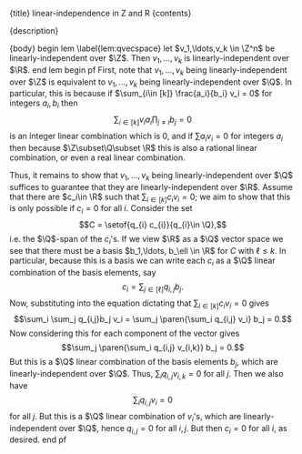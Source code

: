 {title}
linear-independence in Z and R
{contents}

{description}

{body}
begin lem
  \label{lem:qvecspace}
  let $v_1,\ldots,v_k \in \Z^n$ be linearly-independent over
  $\Z$. Then  $v_1,\ldots, v_k$ is linearly-independent over
  $\R$.
end lem
begin pf
  First, note that $v_1,\ldots,v_k$ being linearly-independent
  over $\Z$ is equivalent to  $v_1,\ldots, v_k$ being
  linearly-independent over $\Q$. In particular, this is because
  if $\sum_{i\in [k]} \frac{a_i}{b_i} v_i  = 0$ for integers $a_i,b_i$ then
  $$\sum_{i\in [k]} v_i a_i \prod_{j\neq i} b_j = 0$$
  is an integer linear combination which is $0$, and if $\sum a_i
  v_i = 0$ for integers $a_i$ then because $\Z\subset\Q\subset \R$ this is
  also a rational linear combination, or even a real linear
  combination. 

  Thus, it remains to show that $v_1,\ldots, v_k$ being
  linearly-independent over $\Q$ suffices to guarantee that they
  are linearly-independent over $\R$.
  Assume that there are $c_i\in \R$ such that  $\sum_{i\in [k]}
  c_i v_i = 0$; we aim to show that this is only possible if
  $c_i=0$ for all $i$.
  Consider the set 
  $$C = \setof{q_{i} c_{i}}{q_{i}\in \Q},$$
  i.e. the $\Q$-span of the $c_i$'s.
  If we view $\R$ as a $\Q$ vector space we see that there must
  be a basis $b_1,\ldots, b_\ell \in \R$ for $C$ with $\ell\leq k$. In
  particular, because this is a basis we can write each  $c_i$ as
  a $\Q$ linear combination of the basis elements, say
  $$c_i =\sum_{j\in [\ell]} q_{i,j}b_j.$$
  Now, substituting into the equation dictating that $\sum_{i\in
  [k]}c_iv_i = 0$ gives
  $$\sum_i \sum_j q_{i,j}b_j v_i = \sum_j \paren{\sum_i q_{i,j}
  v_i} b_j = 0.$$
  Now considering this for each component of the vector gives
  $$\sum_j \paren{\sum_i q_{i,j} v_{i,k}} b_j = 0.$$
  But this is a $\Q$ linear combination of the basis elements
  $b_j$, which are linearly-independent over  $\Q$. Thus,
  $\sum_i q_{i,j}v_{i,k}=0$ for all $j$.
  Then we also have
  $$\sum_i q_{i,j}v_{i}=0$$ for all $j$.
  But this is a $\Q$ linear combination of  $v_i$'s, which are
  linearly-independent over $\Q$, hence $q_{i,j}=0$ for all
  $i,j$.
  But then $c_i = 0$ for all  $i$, as desired.
end pf


